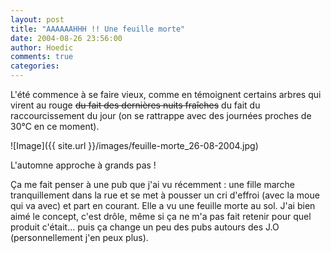 ```yaml
---
layout: post
title: "AAAAAAHHH !! Une feuille morte"
date: 2004-08-26 23:56:00
author: Hoedic
comments: true
categories: 
---
```



L'été commence à se faire vieux, comme en témoignent certains arbres qui virent au rouge <strike>du fait des dernières nuits fraîches</strike> du fait du raccourcissement du jour (on se rattrappe avec des journées proches de 30°C en ce moment).

![Image]({{ site.url }}/images/feuille-morte_26-08-2004.jpg)
<div class="photoattrib">L'automne approche à grands pas !</div>



Ça me fait penser à une pub que j'ai vu récemment : une fille marche tranquillement dans la rue et se met à pousser un cri d'effroi (avec la moue qui va avec) et part en courant. Elle a vu une feuille morte au sol. J'ai bien aimé le concept, c'est drôle, même si ça ne m'a pas fait retenir pour quel produit c'était... puis ça change un peu des pubs autours des J.O (personnellement j'en peux plus).